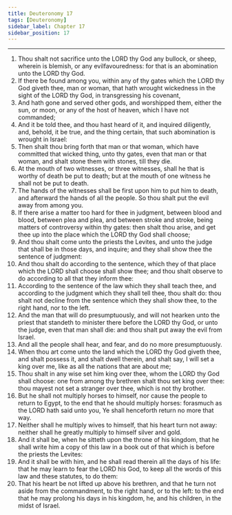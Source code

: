 ```yaml
---
title: Deuteronomy 17
tags: [Deuteronomy]
sidebar_label: Chapter 17
sidebar_position: 17
---
```


---
1. Thou shalt not sacrifice unto the LORD thy God any bullock, or sheep, wherein is blemish, or any evilfavouredness: for that is an abomination unto the LORD thy God.
2. If there be found among you, within any of thy gates which the LORD thy God giveth thee, man or woman, that hath wrought wickedness in the sight of the LORD thy God, in transgressing his covenant,
3. And hath gone and served other gods, and worshipped them, either the sun, or moon, or any of the host of heaven, which I have not commanded;
4. And it be told thee, and thou hast heard of it, and inquired diligently, and, behold, it be true, and the thing certain, that such abomination is wrought in Israel:
5. Then shalt thou bring forth that man or that woman, which have committed that wicked thing, unto thy gates, even that man or that woman, and shalt stone them with stones, till they die.
6. At the mouth of two witnesses, or three witnesses, shall he that is worthy of death be put to death; but at the mouth of one witness he shall not be put to death.
7. The hands of the witnesses shall be first upon him to put him to death, and afterward the hands of all the people. So thou shalt put the evil away from among you.
8. If there arise a matter too hard for thee in judgment, between blood and blood, between plea and plea, and between stroke and stroke, being matters of controversy within thy gates: then shalt thou arise, and get thee up into the place which the LORD thy God shall choose;
9. And thou shalt come unto the priests the Levites, and unto the judge that shall be in those days, and inquire; and they shall show thee the sentence of judgment:
10. And thou shalt do according to the sentence, which they of that place which the LORD shall choose shall show thee; and thou shalt observe to do according to all that they inform thee:
11. According to the sentence of the law which they shall teach thee, and according to the judgment which they shall tell thee, thou shalt do: thou shalt not decline from the sentence which they shall show thee, to the right hand, nor to the left.
12. And the man that will do presumptuously, and will not hearken unto the priest that standeth to minister there before the LORD thy God, or unto the judge, even that man shall die: and thou shalt put away the evil from Israel.
13. And all the people shall hear, and fear, and do no more presumptuously.
14. When thou art come unto the land which the LORD thy God giveth thee, and shalt possess it, and shalt dwell therein, and shalt say, I will set a king over me, like as all the nations that are about me;
15. Thou shalt in any wise set him king over thee, whom the LORD thy God shall choose: one from among thy brethren shalt thou set king over thee: thou mayest not set a stranger over thee, which is not thy brother.
16. But he shall not multiply horses to himself, nor cause the people to return to Egypt, to the end that he should multiply horses: forasmuch as the LORD hath said unto you, Ye shall henceforth return no more that way.
17. Neither shall he multiply wives to himself, that his heart turn not away: neither shall he greatly multiply to himself silver and gold.
18. And it shall be, when he sitteth upon the throne of his kingdom, that he shall write him a copy of this law in a book out of that which is before the priests the Levites:
19. And it shall be with him, and he shall read therein all the days of his life: that he may learn to fear the LORD his God, to keep all the words of this law and these statutes, to do them:
20. That his heart be not lifted up above his brethren, and that he turn not aside from the commandment, to the right hand, or to the left: to the end that he may prolong his days in his kingdom, he, and his children, in the midst of Israel.